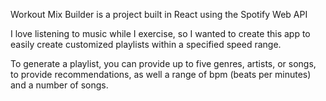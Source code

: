 Workout Mix Builder is a project built in React using the Spotify Web API

I love listening to music while I exercise, so I wanted to create this app to easily create customized playlists within a specified speed range.

To generate a playlist, you can provide up to five genres, artists, or songs, to provide recommendations, as well a range of bpm (beats per minutes) and a number of songs. 
